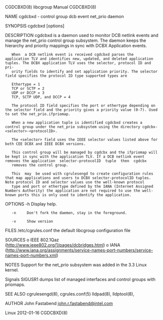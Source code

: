 CGDCBXD(8)                                                                                     libcgroup Manual                                                                                    CGDCBXD(8)



NAME
       cgdcbxd - control group dcb event net_prio daemon


SYNOPSIS
       cgdcbxd [options]


DESCRIPTION
       cgdcbxd is a daemon used to monitor DCB netlink events and manage the net_prio control group subsystem. The daemon keeps the hierarchy and priority mappings in sync with DCBX Application events.

       When  a DCB netlink event is received cgdcbxd parses the application TLV and identifies new, updated, and deleted application tuples. The DCBX application TLV uses the selector, protocol ID and pri‐
       ority fields to identify and set application priority. The selector field specifies the protocol ID type supported types are

       Ethertype = 1
       TCP or SCTP = 2
       UDP or DCCP = 3
       TCP, SCTP UDP, and DCCP = 4

       The protocol ID field specifies the port or ethertype depending on the selector field and the priority gives a priority value (0-7). Used to set the net_prio.ifpriomap.

       When a new application tuple is identified cgdcbxd creates a control group under the net_prio subsystem using the directory cgdcbx-<selector>-<protocolID>.

       The <selector> field uses the IEEE selector values listed above for both CEE DCBX and IEEE DCBX versions.

       This control group will be managed by cgdcbx and the ifpriomap will be kept in sync with the application TLV. If a DCB netlink event removes the application  selector-protocolID  tuple  then  cgdcbx
       removes the control group.

       This  may  be used with cgrulesengd to create configuration rules that map applications and users to DCBX selector-protocolID tuples. Note protocol ID and selector values use the well-known protocol
       type and port or ethertype defined by the IANA (Internet Assigned Numbers Authority) the application are not required to use the well-known ports this is only used to identify the application.


OPTIONS
       -h     Display help.

       -n     Don't fork the daemon, stay in the foreground.

       -v     Show version

FILES
       /etc/cgrules.conf
       the default libcgroup configuration file

SOURCES
       o      IEEE 802.1Qaz (http://www.ieee802.org/1/pages/dcbridges.html) o IANA (http://www.iana.org/assignments/service-names-port-numbers/service-names-port-numbers.xml)

NOTES
       Support for the net_prio subsystem was added in the 3.3 Linux kernel.

Signals
       SIGUSR1 dumps list of managed interfaces and control groups with priomaps.

SEE ALSO
       cgrulesengd(8), cgrules.conf(5) lldpad(8), lldptool(8),

AUTHOR
       John Fastabend <john.r.fastabend@intel.com>



Linux                                                                                             2012-01-16                                                                                       CGDCBXD(8)
